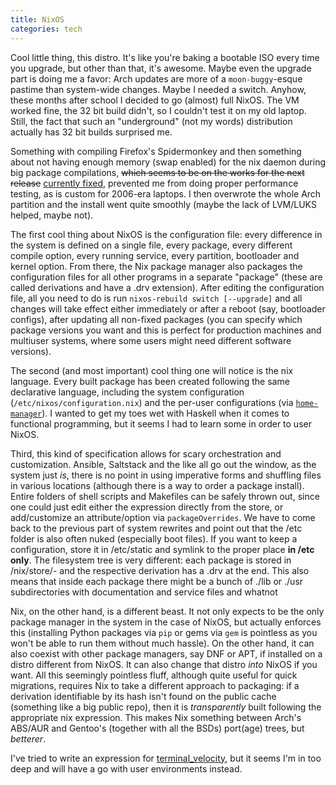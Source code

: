 ```yaml
---
title: NixOS
categories: tech
---
```


Cool little thing, this distro. It's like you're baking a bootable ISO every
time you upgrade, but other than that, it's awesome. Maybe even the upgrade
part is doing me a favor: Arch updates are more of a `moon-buggy`-esque pastime
than system-wide changes. Maybe I needed a switch. Anyhow, these months after
school I decided to go (almost) full NixOS. The VM worked fine, the 32 bit
build didn't, so I couldn't test it on my old laptop. Still, the fact that such
an "underground" (not my words) distribution actually has 32 bit builds
surprised me.

Something with compiling Firefox's Spidermonkey and then something about not
having enough memory (swap enabled) for the nix daemon during big package
compilations, ~~which seems to be on the works for the next release~~
[currently fixed](https://github.com/NixOS/nixpkgs/issues/36799), prevented me
from doing proper performance testing, as is custom for 2006-era laptops.
I then overwrote the whole Arch partition and the install went quite smoothly
(maybe the lack of LVM/LUKS helped, maybe not).

The first cool thing about NixOS is the configuration file: every difference in
the system is defined on a single file, every package, every different compile
option, every running service, every partition, bootloader and kernel option.
From there, the Nix package manager also packages the configuration files for
all other programs in a separate "package" (these are called derivations and
have a .drv extension). After editing the configuration file, all you need to
do is run `nixos-rebuild switch [--upgrade]` and all changes will take effect
either immediately or after a reboot (say, bootloader configs), after updating
all non-fixed packages (you can specify which package versions you want and
this is perfect for production machines and multiuser systems, where some users
might need different software versions).

The second (and most important) cool thing one will notice is the nix language.
Every built package has been created following the same declarative language,
including the system configuration (`/etc/nixos/configuration.nix`) and the
per-user configurations (via
[`home-manager`](https://nixos.wiki/wiki/Home_Manager)). I wanted to get my
toes wet with Haskell when it comes to functional programming, but it seems
I had to learn some in order to user NixOS.

Third, this kind of specification allows for scary orchestration and
customization. Ansible, Saltstack and the like all go out the window, as the
system just *is*, there is no point in using imperative forms and shuffling
files in various locations (although there is a way to order a package
install). Entire folders of shell scripts and Makefiles can be safely thrown
out, since one could just edit either the expression directly from the store,
or add/customize an attribute/option via `packageOverrides`. We have to come
back to the previous part of system rewrites and point out that the /etc folder
is also often nuked (especially boot files). If you want to keep
a configuration, store it in /etc/static and symlink to the proper place **in
/etc only**. The filesystem tree is very different: each package is stored in
/nix/store/<hash>-<package name> and the respective derivation has a .drv at
the end. This also means that inside each package there might be a bunch of
./lib or ./usr subdirectories with documentation and service files and whatnot

Nix, on the other hand, is a different beast. It not only expects to be the
only package manager in the system in the case of NixOS, but actually enforces
this (installing Python packages via `pip` or gems via `gem` is pointless as
you won't be able to run them without much hassle). On the other hand, it can
also coexist with other package managers, say DNF or APT, if installed on
a distro different from NixOS. It can also change that distro *into* NixOS if
you want. All this seemingly pointless fluff, although quite useful for quick
migrations, requires Nix to take a different approach to packaging: if
a derivation identifiable by its hash isn't found on the public cache
(something like a big public repo), then it is *transparently* built following
the appropriate nix expression. This makes Nix something between Arch's ABS/AUR
and Gentoo's (together with all the BSDs) port(age) trees, but *betterer*.

I've tried to write an expression for
[terminal_velocity](https://github.com/seanh/terminal_velocity), but it seems
I'm in too deep and will have a go with user environments instead.
